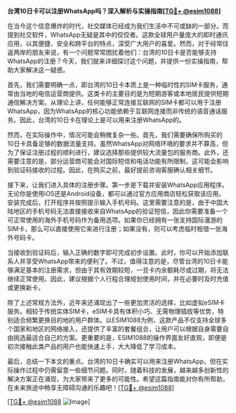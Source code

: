 **台湾10日卡可以注册WhatsApp吗？深入解析与实操指南[[TG💪+ @esim1088](https://t.me/s/esim1088)]**

在当今这个信息爆炸的时代，社交媒体已经成为我们生活中不可或缺的一部分。而提到社交软件，WhatsApp无疑是其中的佼佼者。这款全球用户量庞大的即时通讯应用，以其便捷、安全和跨平台的特点，深受广大用户的喜爱。然而，对于经常往返两岸的朋友来说，有一个问题常常困扰着他们：台湾的10日卡是否能够支持WhatsApp的注册？今天，我们就来详细探讨这个问题，并提供一份实操指南，帮助大家解决这一疑惑。

首先，我们需要明确一点，即台湾的10日卡本质上是一种临时性的SIM卡服务，通常由当地的电信运营商提供。这类卡的主要目的是为短期游客或本地居民提供短期通信解决方案。从理论上讲，任何能够正常连接互联网的SIM卡都可以用于注册WhatsApp，因为WhatsApp的核心功能依赖于互联网连接而非传统的语音通话服务。因此，台湾的10日卡在理论上是可以用来注册WhatsApp的。

然而，在实际操作中，情况可能会稍微复杂一些。首先，我们需要确保所购买的10日卡具备足够的数据流量支持。虽然WhatsApp对网络环境的要求并不算高，但为了保证注册过程的顺利进行，建议选择那些提供较大流量包的服务商。此外，还需要注意的是，部分运营商可能会对国际短信和电话功能有所限制，这可能会影响到验证码接收的过程。因此，在购买之前，最好提前咨询客服确认相关细节。

接下来，让我们进入具体的注册步骤。第一步是下载并安装WhatsApp应用程序。无论你是使用iOS还是Android设备，都可以通过官方应用商店轻松获取该应用。安装完成后，打开程序并按照提示输入手机号码。这里需要注意的是，由于中国大陆地区的手机号码无法直接接收来自WhatsApp的验证短信，因此你需要准备一个可正常使用的海外手机号码作为备用选项。如果你已经拥有一张支持国际漫游的SIM卡，那么可以直接使用它来进行注册；如果没有，则可以考虑临时租借一张海外号码卡。

当接收到验证码后，输入正确的数字即可完成初步设置。此时，你可以开始添加联系人并享受WhatsApp带来的便利了。不过，值得注意的是，尽管台湾的10日卡能够满足基本的注册需求，但由于其有效期较短，一旦卡内余额耗尽或过期，将无法继续正常使用。因此，建议根据个人行程合理规划使用时间，并在必要时及时充值或更换新卡。

除了上述常规方法外，近年来还涌现出了一些更加灵活的选择，比如虚拟eSIM卡服务。相较于传统实体SIM卡，eSIM卡具有体积小巧、无需物理插拔等优势，特别适合频繁更换目的地的用户群体。以ESIM1088为例，这款产品不仅支持全球多个国家和地区的网络接入，还提供了丰富的套餐组合，让用户可以根据自身需要自由挑选最适合自己的方案。更重要的是，ESIM1088的操作界面友好直观，即便是初次接触此类产品的用户也能快速上手，大大降低了学习成本。

最后，总结一下本文的重点。台湾的10日卡确实可以用来注册WhatsApp，但在实际操作过程中仍需留意一些细节问题。同时，随着科技的发展，越来越多创新性的解决方案正在涌现，为大家带来了更多的可能性。希望这篇指南能对你有所帮助，在未来旅途中畅享无障碍沟通的乐趣吧！[[TG💪+ @esim1088](https://t.me/s/esim1088)]

[[TG💪+ @esim1088](https://t.me/s/esim1088) ![Image](https://i.postimg.cc/4NQfJmqS/Snipaste-2025-05-13-00-14-12.png)]